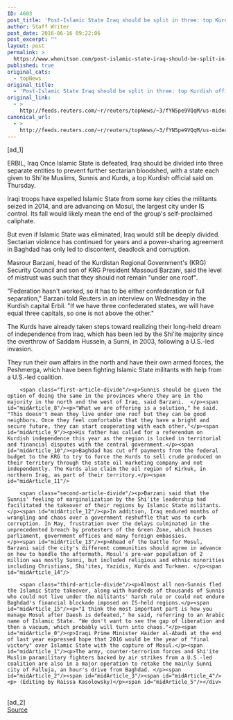 ```yaml
---
ID: 4603
post_title: 'Post-Islamic State Iraq should be split in three: top Kurdish official'
author: Staff Writer
post_date: 2016-06-16 09:22:06
post_excerpt: ""
layout: post
permalink: >
  https://www.whenitson.com/post-islamic-state-iraq-should-be-split-in-three-top-kurdish-official/
published: true
original_cats:
  - topNews
original_title:
  - 'Post-Islamic State Iraq should be split in three: top Kurdish official'
original_link:
  - >
    http://feeds.reuters.com/~r/reuters/topNews/~3/fYN5pe9VQqM/us-mideast-crisis-iraq-kurds-idUSKCN0Z20RY
canonical_url:
  - >
    http://feeds.reuters.com/~r/reuters/topNews/~3/fYN5pe9VQqM/us-mideast-crisis-iraq-kurds-idUSKCN0Z20RY
---
```

 [ad_1]
<br><div id="articleText">
<span id="midArticle_start"/>

<span id="midArticle_0"/><span class="focusParagraph" readability="9"><p><span class="articleLocation">ERBIL, Iraq</span> Once Islamic State is defeated, Iraq should be divided into three separate entities to prevent further sectarian bloodshed, with a state each given to Shi'ite Muslims, Sunnis and Kurds, a top Kurdish official said on Thursday.   </p></span><span id="midArticle_1"/><p>Iraqi troops have expelled Islamic State from some key cities the militants seized in 2014, and are advancing on Mosul, the largest city under IS control. Its fall would likely mean the end of the group's self-proclaimed caliphate. </p><span id="midArticle_2"/><p>But even if Islamic State was eliminated, Iraq would still be deeply divided. Sectarian violence has continued for years and a power-sharing agreement in Baghdad has only led to discontent, deadlock and corruption.</p><span id="midArticle_3"/><p>Masrour Barzani, head of the Kurdistan Regional Government's (KRG) Security Council and son of KRG President Massoud Barzani, said the level of mistrust was such that they should not remain "under one roof".</p><span id="midArticle_4"/><p>"Federation hasn't worked, so it has to be either confederation or full separation," Barzani told Reuters in an interview on Wednesday in the Kurdish capital Erbil. "If we have three confederated states, we will have equal three capitals, so one is not above the other."</p><span id="midArticle_5"/><p>The Kurds have already taken steps toward realizing their long-held dream of independence from Iraq, which has been led by the Shi'ite majority since the overthrow of Saddam Hussein, a Sunni, in 2003, following a U.S.-led invasion. </p><span id="midArticle_6"/><p>They run their own affairs in the north and have their own armed forces, the Peshmerga, which have been fighting Islamic State militants with help from a U.S.-led coalition.</p><span id="midArticle_7"/>
        
        <span class="first-article-divide"/><p>Sunnis should be given the option of doing the same in the provinces where they are in the majority in the north and the west of Iraq, said Barzani.  </p><span id="midArticle_8"/><p>"What we are offering is a solution," he said. "This doesn't mean they live under one roof but they can be good neighbors. Once they feel comfortable that they have a bright and secure future, they can start cooperating with each other."</p><span id="midArticle_9"/><p>His father has called for a referendum on Kurdish independence this year as the region is locked in territorial and financial disputes with the central government.</p><span id="midArticle_10"/><p>Baghdad has cut off payments from the federal budget to the KRG to try to force the Kurds to sell crude produced on their territory through the state oil marketing company and not independently. The Kurds also claim the oil region of Kirkuk, in northern Iraq, as part of their territory.</p><span id="midArticle_11"/>
        
        <span class="second-article-divide"/><p>Barzani said that the Sunnis' feeling of marginalization by the Shi'ite leadership had facilitated the takeover of their regions by Islamic State militants.</p><span id="midArticle_12"/><p>In addition, Iraq endured months of wrangling and chaos over a government reshuffle that was to curb corruption. In May, frustration over the delays culminated in the unprecedented breach by protesters of the Green Zone, which houses parliament, government offices and many foreign embassies.         </p><span id="midArticle_13"/><p>Ahead of the battle for Mosul, Barzani said the city's different communities should agree in advance on how to handle the aftermath. Mosul's pre-war population of 2 million was mostly Sunni, but included religious and ethnic minorities including Christians, Shi'ites, Yazidis, Kurds and Turkmen. </p><span id="midArticle_14"/>
        
        <span class="third-article-divide"/><p>Almost all non-Sunnis fled the Islamic State takeover, along with hundreds of thousands of Sunnis who could not live under the militants' harsh rule or could not endure Baghdad's financial blockade imposed on IS-held regions.</p><span id="midArticle_15"/><p>"I think the most important part is how you manage Mosul after Daesh is defeated," he said, referring to an Arabic name of Islamic State. "We don't want to see the gap of liberation and then a vacuum, which probably will turn into chaos."</p><span id="midArticle_0"/><p>Iraqi Prime Minister Haider al-Abadi at the end of last year expressed hope that 2016 would be the year of "final victory" over Islamic State with the capture of Mosul.</p><span id="midArticle_1"/><p>The army, counter-terrorism forces and Shi'ite Muslim paramilitary fighters backed by air strikes from a U.S.-led coalition are also in a major operation to retake the mainly Sunni city of Falluja, an hour's drive from Baghdad. </p><span id="midArticle_2"/><span id="midArticle_3"/><span id="midArticle_4"/><p> (Editing by Raissa Kasolowsky)</p><span id="midArticle_5"/></div>
<br>[ad_2]
<br><a href="http://feeds.reuters.com/~r/reuters/topNews/~3/fYN5pe9VQqM/us-mideast-crisis-iraq-kurds-idUSKCN0Z20RY">Source </a>